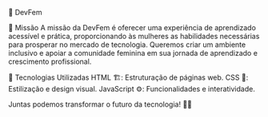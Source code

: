 🌸 DevFem

🎯 Missão
A missão da DevFem é oferecer uma experiência de aprendizado acessível e prática, proporcionando às mulheres as habilidades necessárias para prosperar no mercado de tecnologia. Queremos criar um ambiente inclusivo e apoiar a comunidade feminina em sua jornada de aprendizado e crescimento profissional.

🔑 Tecnologias Utilizadas
HTML 🏗️: Estruturação de páginas web.
CSS 🎨: Estilização e design visual.
JavaScript ⚙️: Funcionalidades e interatividade.

Juntas podemos transformar o futuro da tecnologia! 🩷✨
